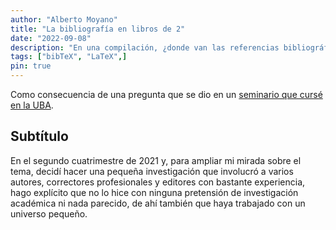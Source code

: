 ```yaml
---
author: "Alberto Moyano"
title: "La bibliografía en libros de 2"
date: "2022-09-08"
description: "En una compilación, ¿donde van las referencias bibliográficas?"
tags: ["bibTeX", "LaTeX",]
pin: true
---
```


Como consecuencia de una pregunta que se dio en un [seminario que cursé en la UBA](https://www.linkedin.com/groups/12515598/).

<!--more-->

## Subtítulo

En el segundo cuatrimestre de 2021 y, para ampliar mi mirada sobre el tema, decidí hacer una pequeña investigación que involucró a varios autores, correctores profesionales y editores con bastante experiencia, hago explícito que no lo hice con ninguna pretensión de investigación académica ni nada parecido, de ahí también que haya trabajado con un universo pequeño.







